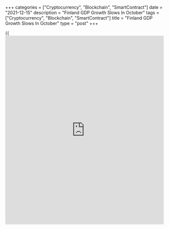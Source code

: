 +++
categories = ["Cryptocurrency", "Blockchain", "SmartContract"]
date = "2021-12-15"
description = "Finland GDP Growth Slows In October"
tags = ["Cryptocurrency", "Blockchain", "SmartContract"]
title = "Finland GDP Growth Slows In October"
type = "post"
+++

{{<iframe id="large-banner" src="https://www.bounty.group/#slide=23.0" width="100%" height="600" scrolling="no" style="border: 0px solid rgb(216, 221, 230); border-radius: 3px;">}}

Finland's economic output growth eased in October, data from Statistics
Finland showed on Wednesday.

Output of the national [economy][1] increased a working-day adjusted 4.3
percent year-on-year in October, after a 5.5 percent rise in September,
which was revised up from the 5.0 percent growth.

On a seasonally adjusted basis, output fell 0.2 percent month-on-month
in October, after a 0.5 percent rise in the prior month.

Data showed that the primary production increased about 5.0 percent
annually in October. The secondary sector output and services production
gained by around 4.0 percent, each, from a year ago.

For comments and feedback [contact](https://www.playgroundfx.com/contact/): editorial@rtt[news](https://www.letsplayfx.com/blog/forex-news-website/).com

[Economic News][1]

 **What parts of the world are seeing the best (and worst) economic
performances lately? Click[here][2] to check out our [Econ Scorecard][2]
and find out! See up-to-the-moment [ranking](https://www.playgroundfx.com/blog/crypto-exchange-ranking/)s for the best and worst
performers in [GDP][2], [unemployment rate][3], [inflation][4] and much
more.**

   1. www.rtt[news](https://www.letsplayfx.com/blog/forex-news-website/).com/Content/EconomicNews.aspx
   2. www.rtt[news](https://www.letsplayfx.com/blog/forex-news-website/).com/economic-scorecard/world-rank/GDP/highest-performance.aspx
   3. www.rtt[news](https://www.letsplayfx.com/blog/forex-news-website/).com/economic-scorecard/world-rank/unemployment-rate/lowest-performance.aspx
   4. www.rtt[news](https://www.letsplayfx.com/blog/forex-news-website/).com/economic-scorecard/world-rank/CPI/highest-performance.aspx